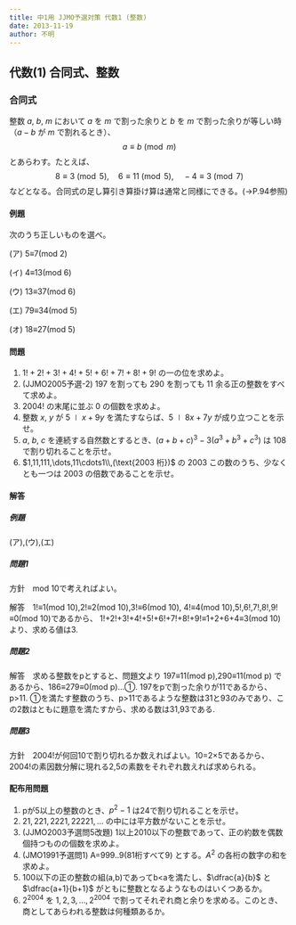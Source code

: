 ```yaml
---
title: 中1用 JJMO予選対策 代数1 (整数)
date: 2013-11-19
author: 不明
---
```


## 代数(1) 合同式、整数

### 合同式

整数 $a$, $b$, $m$ において $a$ を $m$ で割った余りと $b$ を $m$ で割った余りが等しい時（$a-b$ が $m$ で割れるとき）、$$a\equiv b\pmod m$$とあらわす。たとえば、$$8\equiv 3 \pmod 5,\quad 6\equiv 11 \pmod 5,\quad -4\equiv 3 \pmod 7$$などとなる。合同式の足し算引き算掛け算は通常と同様にできる。(→P.94参照)

#### 例題
次のうち正しいものを選べ。

(ア) 5≡7(mod 2)

(イ) 4≡13(mod 6)

(ウ) 13≡37(mod 6)

(エ) 79≡34(mod 5)

(オ) 18≡27(mod 5)

#### 問題
1. $1!+2!+3!+4!+5!+6!+7!+8!+9!$ の一の位を求めよ。
2. (JJMO2005予選-2) $197$ を割っても $290$ を割っても $11$ 余る正の整数をすべて求めよ。
3. $2004!$ の末尾に並ぶ $0$ の個数を求めよ。
4. 整数 $x$, $y$ が $5\mid x+9y$ を満たすならば、$5\mid 8x+7y$ が成り立つことを示せ。
5. $a$, $b$, $c$ を連続する自然数とするとき、$(a+b+c) ^ 3-3(a ^ 3+b ^ 3+c ^ 3)$ は $108$ で割り切れることを示せ。
6. $1,11,111,\dots,11\cdots1\\,(\text{2003 桁})$ の 2003 この数のうち、少なくとも一つは $2003$ の倍数であることを示せ。

#### 解答

##### 例題

(ア),(ウ),(エ)

##### 問題1
方針　mod 10で考えればよい。

解答　1!≡1(mod 10),2!≡2(mod 10),3!≡6(mod 10),
4!≡4(mod 10),5!,6!,7!,8!,9!≡0(mod 10)であるから、
	1!+2!+3!+4!+5!+6!+7!+8!+9!≡1+2+6+4≡3(mod 10)
より、求める値は3.

##### 問題2
解答　求める整数をpとすると、問題文より
	197≡11(mod p),290≡11(mod p)
であるから、186≡279≡0(mod p)…①.
197をpで割った余りが11であるから、p>11. ①を満たす整数のうち、p>11であるような整数は31と93のみであり、この2数はともに題意を満たすから、求める数は31,93である.

##### 問題3
方針　2004!が何回10で割り切れるか数えればよい。10=2×5であるから、2004!の素因数分解に現れる2,5の素数をそれぞれ数えれば求められる。

#### 配布用問題
1. pが5以上の整数のとき、$p ^ 2-1$ は24で割り切れることを示せ。
2. $21,221,2221,22221,\dots$ の中には平方数がないことを示せ。
3. (JJMO2003予選問5改題) 1以上2010以下の整数であって、正の約数を偶数個持つものの個数を求めよ。
4. (JMO1991予選問1) A=999..9(81桁すべて9) とする。$A ^ 2$ の各桁の数字の和を求めよ。
5. 100以下の正の整数の組(a,b)であってb<aを満たし、$\dfrac{a}{b}$ と $\dfrac{a+1}{b+1}$ がともに整数となるようなものはいくつあるか。
6. $2 ^ {2004}$ を $1,2,3,\dots,2 ^ {2004}$ で割ってそれぞれ商と余りを求める。このとき、商としてあらわれる整数は何種類あるか。
